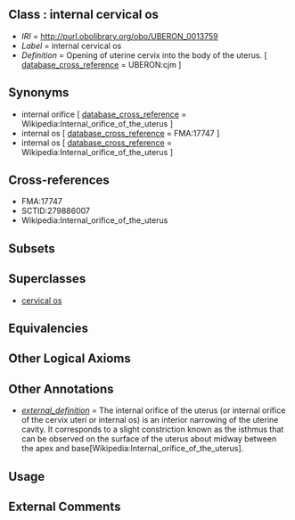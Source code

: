 
## Class : internal cervical os

 * *IRI* = http://purl.obolibrary.org/obo/UBERON_0013759
 * *Label* = internal cervical os
 * *Definition* = Opening of uterine cervix into the body of the uterus. [ [database_cross_reference](../../ef/oboInOwl#hasDbXref.md) = UBERON:cjm ]

## Synonyms

 * internal orifice [ [database_cross_reference](../../ef/oboInOwl#hasDbXref.md) = Wikipedia:Internal_orifice_of_the_uterus ]
 * internal os [ [database_cross_reference](../../ef/oboInOwl#hasDbXref.md) = FMA:17747 ]
 * internal os [ [database_cross_reference](../../ef/oboInOwl#hasDbXref.md) = Wikipedia:Internal_orifice_of_the_uterus ]

## Cross-references

 * FMA:17747
 * SCTID:279886007
 * Wikipedia:Internal_orifice_of_the_uterus

## Subsets


## Superclasses

 * [cervical os](../../UBERON/58/UBERON_0013758.md)

## Equivalencies


## Other Logical Axioms


## Other Annotations

 * *[external_definition](../../UBPROP/01/UBPROP_0000001.md)* = The internal orifice of the uterus (or internal orifice of the cervix uteri or internal os) is an interior narrowing of the uterine cavity. It corresponds to a slight constriction known as the isthmus that can be observed on the surface of the uterus about midway between the apex and base[Wikipedia:Internal_orifice_of_the_uterus].

## Usage


## External Comments

